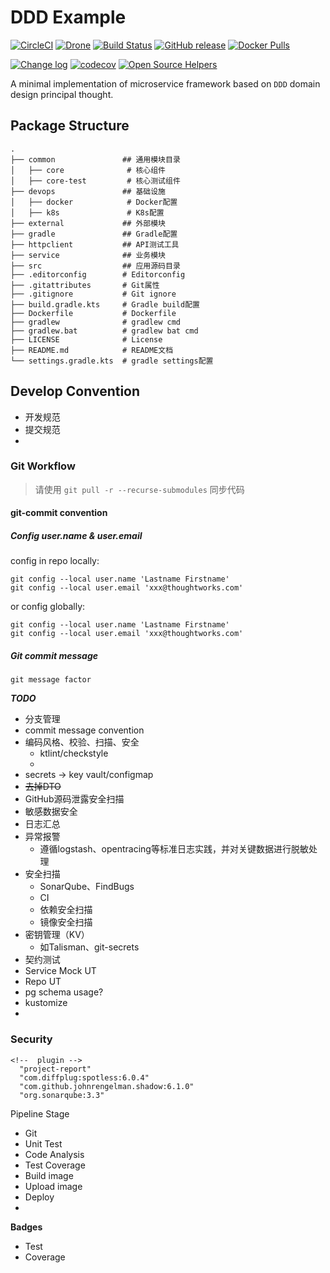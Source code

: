 # DDD Example

[![CircleCI](https://circleci.com/gh/efsn/ddd-example/tree/master.svg?style=svg)](https://circleci.com/gh/efsn/ddd-example/tree/master)
[![Drone](https://cloud.drone.io/api/badges/efsn/ddd-example/status.svg)](https://cloud.drone.io/efsn/ddd-example)
[![Build Status](https://img.shields.io/github/workflow/status/efsn/ddd-example/CI)](https://github.com/efsn/ddd-example)
[![GitHub release](https://img.shields.io/github/release/efsn/ddd-example.svg)](https://gitHub.com/efsn/ddd-example/releases)
[![Docker Pulls](https://img.shields.io/docker/pulls/elmi/ddd-example.svg)](https://hub.docker.com/r/elmi/ddd-example)
<!-- [![GitHub stars](https://img.shields.io/github/stars/efsn/ddd-example.svg)](https://github.com/efsn/ddd-example/stargazers) -->
<!-- [![GitHub forks](https://img.shields.io/github/forks/efsn/ddd-example.svg)](https://github.com/efsn/ddd-example/network/members) -->
[![Change log](https://img.shields.io/badge/change%20log-%E2%96%A4-e53994.svg)](https://gitHub.com/efsn/ddd-example/releases)
[![codecov](https://codecov.io/gh/efsn/ddd-example/branch/master/graph/badge.svg)](https://codecov.io/gh/efsn/ddd-example)
[![Open Source Helpers](https://www.codetriage.com/efsn/ddd-example/badges/users.svg)](https://www.codetriage.com/efsn/ddd-example)

A minimal implementation of microservice framework based on `DDD` domain design principal thought.

## Package Structure

```tree
.
├── common               ## 通用模块目录
│   ├── core              # 核心组件
│   ├── core-test         # 核心测试组件
├── devops               ## 基础设施
│   ├── docker            # Docker配置
│   ├── k8s               # K8s配置
├── external             ## 外部模块
├── gradle               ## Gradle配置
├── httpclient           ## API测试工具
├── service              ## 业务模块
├── src                  ## 应用源码目录
├── .editorconfig        # Editorconfig
├── .gitattributes       # Git属性
├── .gitignore           # Git ignore
├── build.gradle.kts     # Gradle build配置
├── Dockerfile           # Dockerfile
├── gradlew              # gradlew cmd
├── gradlew.bat          # gradlew bat cmd
├── LICENSE              # License
├── README.md            # README文档
└── settings.gradle.kts  # gradle settings配置
```

## Develop Convention
- 开发规范
- 提交规范
-

### Git Workflow

> 请使用 `git pull -r --recurse-submodules` 同步代码

#### git-commit convention

##### Config user.name & user.email

config in repo locally:

```
git config --local user.name 'Lastname Firstname'
git config --local user.email 'xxx@thoughtworks.com'
```

or config globally:

```
git config --local user.name 'Lastname Firstname'
git config --local user.email 'xxx@thoughtworks.com'
```

##### Git commit message

```
git message factor
```

***TODO***
- 分支管理
- commit message convention
- 编码风格、校验、扫描、安全
  - ktlint/checkstyle
  -
- secrets -> key vault/configmap
- ~~去掉DTO~~
- GitHub源码泄露安全扫描
- 敏感数据安全
- 日志汇总
- 异常报警
  - 遵循logstash、opentracing等标准日志实践，并对关键数据进行脱敏处理
- 安全扫描
  - SonarQube、FindBugs
  - CI
  - 依赖安全扫描
  - 镜像安全扫描
- 密钥管理（KV）
  - 如Talisman、git-secrets
- 契约测试
- Service Mock UT
- Repo UT
- pg schema usage?
- kustomize
-

### Security

```
<!--  plugin -->
  "project-report"
  "com.diffplug:spotless:6.0.4"
  "com.github.johnrengelman.shadow:6.1.0"
  "org.sonarqube:3.3"
```

Pipeline Stage
- Git
- Unit Test
- Code Analysis
- Test Coverage
- Build image
- Upload image
- Deploy
-

**Badges**
- Test
- Coverage
